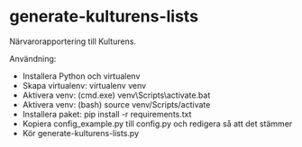 generate-kulturens-lists
========================

Närvarorapportering till Kulturens.

Användning:
 * Installera Python och virtualenv
 * Skapa virtualenv: virtualenv venv
 * Aktivera venv: (cmd.exe) venv\Scripts\activate.bat
 * Aktivera venv: (bash) source venv/Scripts/activate
 * Installera paket: pip install -r requirements.txt
 * Kopiera config_example.py till config.py och redigera så att det stämmer
 * Kör generate-kulturens-lists.py
